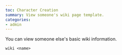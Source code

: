 ```yaml
---
toc: Character Creation
summary: View someone's wiki page template.
categories:
- admin
---
```

You can view someone else's basic wiki information.

`wiki <name>`

